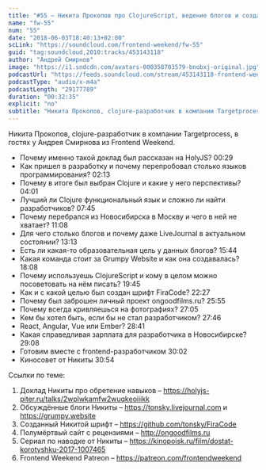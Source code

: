 ```yaml
---
title: "#55 – Никита Прокопов про ClojureScript, ведение блогов и создание собственного шрифта"
name: "fw-55"
num: "55"
date: "2018-06-03T18:40:13+02:00"
scLink: "https://soundcloud.com/frontend-weekend/fw-55"
guid: "tag:soundcloud,2010:tracks/453143118"
author: "Андрей Смирнов"
image: "https://i1.sndcdn.com/avatars-000358703579-bnobxj-original.jpg"
podcastUrl: "https://feeds.soundcloud.com/stream/453143118-frontend-weekend-fw-55.m4a"
podcastType: "audio/x-m4a"
podcastLength: "29177789"
duration: "00:32:35"
explicit: "no"
subtitle: "Никита Прокопов, clojure-разработчик в компании Targetprocess, в гостях у Андрея Смирнова из Frontend Weekend. "
---
```

Никита Прокопов, clojure-разработчик в компании Targetprocess, в гостях у Андрея Смирнова из Frontend Weekend. 

- Почему именно такой доклад был рассказан на HolyJS? 00:29
- Как пришел в разработку и почему перепробовал столько языков программирования? 02:13
- Почему в итоге был выбран Clojure и какие у него перспективы? 04:01
- Лучший ли Clojure функциональный язык и сложно ли найти разработчиков? 07:45
- Почему перебрался из Новосибирска в Москву и чего в ней не хватает? 11:08
- Для чего столько блогов и почему даже LiveJournal в актуальном состоянии? 13:13
- Есть ли какая-то образовательная цель у данных блогов? 15:44
- Какая команда стоит за Grumpy Website и как она создавалась? 18:08
- Почему используешь ClojureScript и кому в целом можно посоветовать на нём писать? 19:45
- Как и с какой целью был создан шрифт FiraCode? 22:27
- Почему был заброшен личный проект ongoodfilms.ru? 25:55
- Почему всегда кривляешься на фотографиях? 27:05
- Кем бы хотел быть, если бы не стал разработчиком? 27:46
- React, Angular, Vue или Ember? 28:41
- Какая справедливая зарплата для разработчика в Новосибирске? 29:08
- Готовим вместе с frontend-разработчиком 30:02
- Киносовет от Никиты 30:54

Ссылки по теме:
1) Доклад Никиты про обретение навыков – https://holyjs-piter.ru/talks/2wplwkamfw2wuqkeoiiikk
2) Обсуждённые блоги Никиты – https://tonsky.livejournal.com и https://grumpy.website
3) Созданный Никитой шрифт – https://github.com/tonsky/FiraCode
4) Полумёртвый сайт с рецензиями – http://ongoodfilms.ru
5) Сериал по наводке от Никиты – https://kinopoisk.ru/film/dostat-korotyshku-2017-1007465
6) Frontend Weekend Patreon – https://patreon.com/frontendweekend